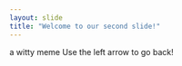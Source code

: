 ```yaml
---
layout: slide
title: "Welcome to our second slide!"
---
```

a witty meme
Use the left arrow to go back!
